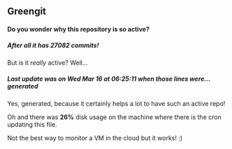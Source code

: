 ## Greengit

#### Do you wonder why this repository is so active?

##### After all it has 27082 commits!

But is it *really* active? Well...

##### Last update was on Wed Mar 16 at 06:25:11 when those lines were... generated

Yes, generated, because it certainly helps a lot to have such an active repo!

Oh and there was **26%** disk usage on the machine
where there is the cron updating this file.

Not the best way to monitor a VM in the cloud but it works! :)
